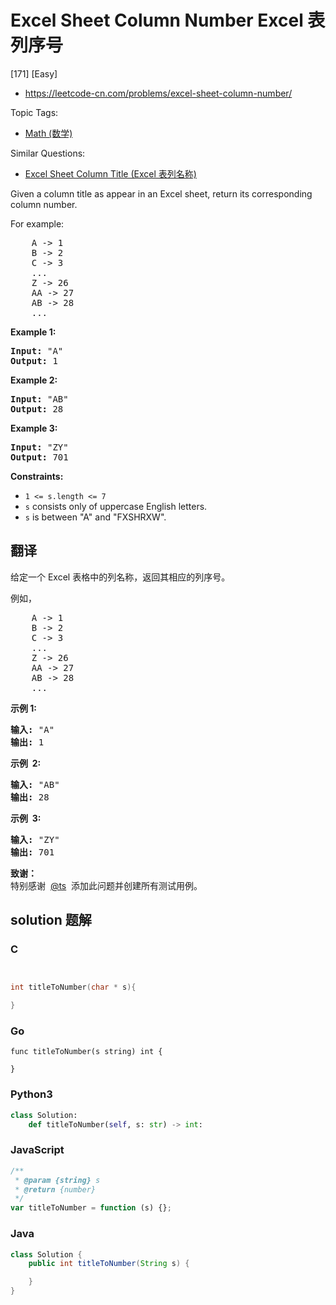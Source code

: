# Excel Sheet Column Number Excel 表列序号

[171] [Easy]

- https://leetcode-cn.com/problems/excel-sheet-column-number/

Topic Tags:

- [Math (数学)](https://leetcode-cn.com/tag/math/)

Similar Questions:

- [Excel Sheet Column Title (Excel 表列名称)](https://leetcode-cn.com/problems/excel-sheet-column-title/)

Given a column title as appear in an Excel sheet, return its corresponding column number.

For example:

<pre>    A -&gt; 1
    B -&gt; 2
    C -&gt; 3
    ...
    Z -&gt; 26
    AA -&gt; 27
    AB -&gt; 28 
    ...
</pre>

**Example 1:**

<pre><strong>Input:</strong> "A"
<strong>Output:</strong> 1
</pre>

**Example 2:**

<pre><strong>Input: </strong>"AB"
<strong>Output:</strong> 28
</pre>

**Example 3:**

<pre><strong>Input: </strong>"ZY"
<strong>Output:</strong> 701
</pre>

**Constraints:**

- `1 <= s.length <= 7`
- `s` consists only of uppercase English letters.
- `s` is between "A" and "FXSHRXW".

## 翻译

给定一个 Excel 表格中的列名称，返回其相应的列序号。

例如，

<pre>    A -&gt; 1
    B -&gt; 2
    C -&gt; 3
    ...
    Z -&gt; 26
    AA -&gt; 27
    AB -&gt; 28 
    ...
</pre>

**示例 1:**

<pre><strong>输入:</strong> "A"
<strong>输出:</strong> 1
</pre>

**示例  2:**

<pre><strong>输入: </strong>"AB"
<strong>输出:</strong> 28
</pre>

**示例  3:**

<pre><strong>输入: </strong>"ZY"
<strong>输出:</strong> 701</pre>

**致谢：**  
特别感谢  [@ts](http://leetcode.com/discuss/user/ts)  添加此问题并创建所有测试用例。

## solution 题解

### C

```c


int titleToNumber(char * s){

}
```

### Go

```golang
func titleToNumber(s string) int {

}
```

### Python3

```python
class Solution:
    def titleToNumber(self, s: str) -> int:
```

### JavaScript

```javascript
/**
 * @param {string} s
 * @return {number}
 */
var titleToNumber = function (s) {};
```

### Java

```java
class Solution {
    public int titleToNumber(String s) {

    }
}
```
